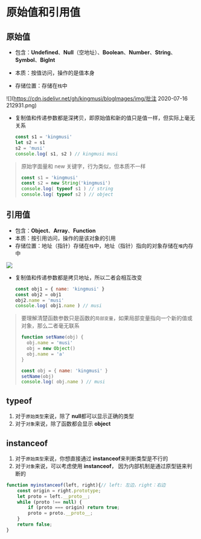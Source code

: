 # 原始值和引用值

## 原始值

- 包含：**Undefined**、**Null**（空地址）、**Boolean**、**Number**、**String**、**Symbol**、**BigInt**
- 本质：按值访问，操作的是值本身

- 存储位置：存储在`栈`中

![](https://cdn.jsdelivr.net/gh/kingmusi/blogImages/img/批注 2020-07-16 212931.png)

- 复制值和传递参数都是深拷贝，即原始值和新的值只是值一样，但实际上毫无关系

  ```js
  const s1 = 'kingmusi'
  let s2 = s1
  s2 = 'musi'
  console.log( s1, s2 ) // kingmusi musi 
  ```

> 原始字面量和 new 关键字，行为类似，但本质不一样
>
> ```js
> const s1 = 'kingmusi'
> const s2 = new String('kingmusi')
> console.log( typeof s1 ) // string
> console.log( typeof s2 ) // object
> ```

## 引用值

- 包含：**Object**、**Array**、**Function**
- 本质：按引用访问，操作的是该对象的引用
- 存储位置：地址（指针）存储在`栈`中，地址（指针）指向的对象存储在`堆`内存中

![](https://cdn.jsdelivr.net/gh/kingmusi/blogImages/img/20210422150255.png)

- 复制值和传递参数都是拷贝地址，所以二者会相互改变

  ```js
  const obj1 = { name: 'kingmusi' }
  const obj2 = obj1
  obj2.name = 'musi'
  console.log( obj1.name ) // musi
  ```

> 要理解清楚函数参数只是函数的`局部变量`，如果局部变量指向一个新的值或对象，那么二者毫无联系
>
> ```js
> function setName(obj) {
> 	obj.name = 'musi'
> 	obj = new Object()
> 	obj.name = 'a'
> }
> 
> const obj = { name: 'kingmusi' }
> setName(obj)
> console.log( obj.name ) // musi
> ```

## typeof

1. 对于`原始类型`来说，除了 **null**都可以显示正确的类型
2. 对于`对象`来说，除了函数都会显示 **object**

## instanceof

1. 对于`原始类型`来说，你想直接通过 **instanceof**来判断类型是不⾏的
2. 对于`对象`来说，可以考虑使⽤ **instanceof**， 因为内部机制是通过原型链来判断的

```js
function myinstanceof(left, right){// left: 左边，right：右边
	const origin = right.prototype;
	let proto = left.__proto__;
	while (proto !== null) {
		if (proto === origin) return true;
		proto = proto.__proto__;
	}
    return false;
}
```